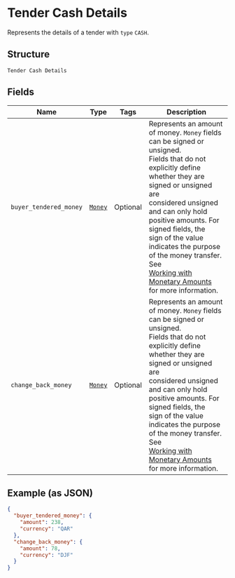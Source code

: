 
# Tender Cash Details

Represents the details of a tender with `type` `CASH`.

## Structure

`Tender Cash Details`

## Fields

| Name | Type | Tags | Description |
|  --- | --- | --- | --- |
| `buyer_tendered_money` | [`Money`](../../doc/models/money.md) | Optional | Represents an amount of money. `Money` fields can be signed or unsigned.<br>Fields that do not explicitly define whether they are signed or unsigned are<br>considered unsigned and can only hold positive amounts. For signed fields, the<br>sign of the value indicates the purpose of the money transfer. See<br>[Working with Monetary Amounts](https://developer.squareup.com/docs/build-basics/working-with-monetary-amounts)<br>for more information. |
| `change_back_money` | [`Money`](../../doc/models/money.md) | Optional | Represents an amount of money. `Money` fields can be signed or unsigned.<br>Fields that do not explicitly define whether they are signed or unsigned are<br>considered unsigned and can only hold positive amounts. For signed fields, the<br>sign of the value indicates the purpose of the money transfer. See<br>[Working with Monetary Amounts](https://developer.squareup.com/docs/build-basics/working-with-monetary-amounts)<br>for more information. |

## Example (as JSON)

```json
{
  "buyer_tendered_money": {
    "amount": 238,
    "currency": "QAR"
  },
  "change_back_money": {
    "amount": 78,
    "currency": "DJF"
  }
}
```

